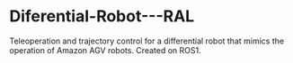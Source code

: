 # Diferential-Robot---RAL
Teleoperation and trajectory control for a differential robot that mimics the operation of Amazon AGV robots. Created on ROS1.
